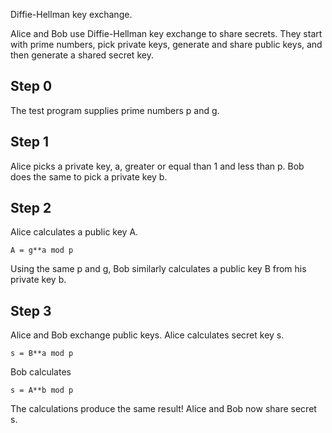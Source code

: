 Diffie-Hellman key exchange.

Alice and Bob use Diffie-Hellman key exchange to share secrets.  They
start with prime numbers, pick private keys, generate and share public
keys, and then generate a shared secret key.

## Step 0

The test program supplies prime numbers p and g.

## Step 1

Alice picks a private key, a, greater or equal than 1 and less than p.  Bob does
the same to pick a private key b.

## Step 2

Alice calculates a public key A.

    A = g**a mod p

Using the same p and g, Bob similarly calculates a public key B from his
private key b.

## Step 3

Alice and Bob exchange public keys.  Alice calculates secret key s.

    s = B**a mod p

Bob calculates

    s = A**b mod p

The calculations produce the same result!  Alice and Bob now share
secret s.
